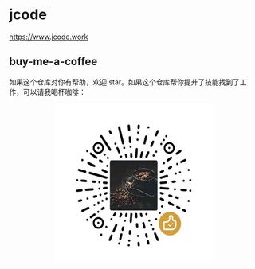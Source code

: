 # jcode
https://www.jcode.work

## buy-me-a-coffee
如果这个仓库对你有帮助，欢迎 star。如果这个仓库帮你提升了技能找到了工作，可以请我喝杯咖啡：
<p align="center"><img src="https://raw.githubusercontent.com/palboss/buy-me-a-coffee/main/buy-me-a-coffee.png" width="320" height="320" alt="" /></p>